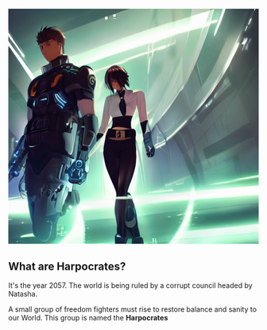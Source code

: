 
![illustration](./harpocrates~2.png)

## What are Harpocrates? 
It's the year 2057. The world is being 
ruled by a corrupt council headed by Natasha. 


A small group of freedom fighters must rise to restore 
balance and sanity to our World. This group is named the **Harpocrates**

